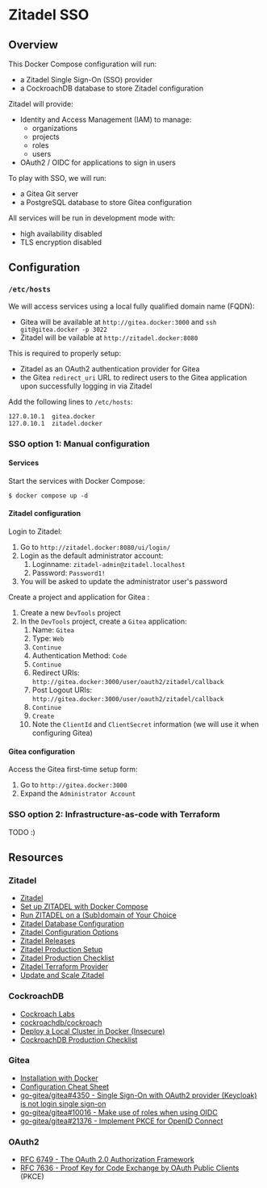 # Zitadel SSO
## Overview
This Docker Compose configuration will run:

- a Zitadel Single Sign-On (SSO) provider
- a CockroachDB database to store Zitadel configuration

Zitadel will provide:

- Identity and Access Management (IAM) to manage:
    - organizations
    - projects
    - roles
    - users
- OAuth2 / OIDC for applications to sign in users

To play with SSO, we will run:

- a Gitea Git server
- a PostgreSQL database to store Gitea configuration

All services will be run in development mode with:

- high availability disabled
- TLS encryption disabled

## Configuration
### `/etc/hosts`
We will access services using a local fully qualified domain name (FQDN):

- Gitea will be available at `http://gitea.docker:3000` and `ssh git@gitea.docker -p 3022`
- Zitadel will be vailable at `http://zitadel.docker:8080`

This is required to properly setup:

- Zitadel as an OAuth2 authentication provider for Gitea
- the Gitea `redirect_uri` URL to redirect users to the Gitea application upon successfully
  logging in via Zitadel

Add the following lines to `/etc/hosts`:

```
127.0.10.1  gitea.docker
127.0.10.1  zitadel.docker
```

### SSO option 1: Manual configuration
#### Services
Start the services with Docker Compose:

```shell
$ docker compose up -d
```

#### Zitadel configuration
Login to Zitadel:

1. Go to `http://zitadel.docker:8080/ui/login/`
2. Login as the default administrator account:
    1. Loginname: `zitadel-admin@zitadel.localhost`
    2. Password: `Password1!`
3. You will be asked to update the administrator user's password


Create a project and application for Gitea :

1. Create a new `DevTools` project
2. In the `DevTools` project, create a `Gitea` application:
    1. Name: `Gitea`
    2. Type: `Web`
    3. `Continue`
    4. Authentication Method: `Code`
    5. `Continue`
    6. Redirect URIs: `http://gitea.docker:3000/user/oauth2/zitadel/callback`
    7. Post Logout URIs: `http://gitea.docker:3000/user/oauth2/zitadel/callback`
    8. `Continue`
    9. `Create`
    10. Note the `ClientId` and `ClientSecret` information (we will use it when configuring Gitea)

#### Gitea configuration
Access the Gitea first-time setup form:

1. Go to `http://gitea.docker:3000`
2. Expand the `Administrator Account`

### SSO option 2: Infrastructure-as-code with Terraform
TODO :)


## Resources
### Zitadel
- [Zitadel](https://zitadel.com/)
- [Set up ZITADEL with Docker Compose](https://zitadel.com/docs/self-hosting/deploy/compose)
- [Run ZITADEL on a (Sub)domain of Your Choice](https://zitadel.com/docs/self-hosting/manage/custom-domain)
- [Zitadel Database Configuration](https://zitadel.com/docs/self-hosting/manage/database)
- [Zitadel Configuration Options](https://zitadel.com/docs/self-hosting/manage/configure)
- [Zitadel Releases](https://github.com/zitadel/zitadel/releases)
- [Zitadel Production Setup](https://zitadel.com/docs/self-hosting/manage/production)
- [Zitadel Production Checklist](https://zitadel.com/docs/self-hosting/manage/productionchecklist)
- [Zitadel Terraform Provider](https://zitadel.com/docs/guides/manage/terraform/basics)
- [Update and Scale Zitadel](https://zitadel.com/docs/self-hosting/manage/updating_scaling)

### CockroachDB
- [Cockroach Labs](https://www.cockroachlabs.com/)
- [cockroachdb/cockroach](https://github.com/cockroachdb/cockroach)
- [Deploy a Local Cluster in Docker (Insecure)](https://www.cockroachlabs.com/docs/v23.1/start-a-local-cluster-in-docker-linux)
- [CockroachDB Production Checklist](https://www.cockroachlabs.com/docs/stable/recommended-production-settings)

### Gitea
- [Installation with Docker](https://docs.gitea.com/installation/install-with-docker)
- [Configuration Cheat Sheet](https://docs.gitea.com/administration/config-cheat-sheet)
- [go-gitea/gitea#4350 - Single Sign-On with OAuth2 provider (Keycloak) is not login single sign-on](https://github.com/go-gitea/gitea/issues/4350)
- [go-gitea/gitea#10016 - Make use of roles when using OIDC](https://github.com/go-gitea/gitea/issues/10016)
- [go-gitea/gitea#21376 - Implement PKCE for OpenID Connect](https://github.com/go-gitea/gitea/issues/21376)

### OAuth2
- [RFC 6749 - The OAuth 2.0 Authorization Framework](https://datatracker.ietf.org/doc/html/rfc6749)
- [RFC 7636 - Proof Key for Code Exchange by OAuth Public Clients](https://datatracker.ietf.org/doc/html/rfc7636) (PKCE)
